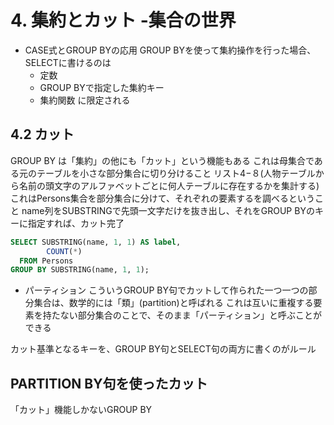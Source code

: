 # 4. 集約とカット -集合の世界
- CASE式とGROUP BYの応用
  GROUP BYを使って集約操作を行った場合、SELECTに書けるのは
  - 定数
  - GROUP BYで指定した集約キー
  - 集約関数
  に限定される
## 4.2 カット
GROUP BY は「集約」の他にも「カット」という機能もある
これは母集合である元のテーブルを小さな部分集合に切り分けること
リスト4−８(人物テーブルから名前の頭文字のアルファベットごとに何人テーブルに存在するかを集計する)
これはPersons集合を部分集合に分けて、それぞれの要素するを調べるということ
name列をSUBSTRINGで先頭一文字だけを抜き出し、それをGROUP BYのキーに指定すれば、カット完了

```sql
SELECT SUBSTRING(name, 1, 1) AS label,
        COUNT(*)
  FROM Persons
GROUP BY SUBSTRING(name, 1, 1);
```
- パーティション
こういうGROUP BY句でカットして作られた一つ一つの部分集合は、数学的には「類」(partition)と呼ばれる
これは互いに重複する要素を持たない部分集合のことで、そのまま「パーティション」と呼ぶことができる

カット基準となるキーを、GROUP BY句とSELECT句の両方に書くのがルール

## PARTITION BY句を使ったカット
「カット」機能しかないGROUP BY

